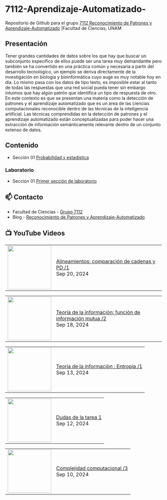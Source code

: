 # 7112-Aprendizaje-Automatizado-
Repositorio de Github para el grupo   [7112 Reconocimiento de Patrones y Aprendizaje-Automatizado](https://www.fciencias.unam.mx/docencia/horarios/presentacion/347481) |Facultad de Ciencias, UNAM

## Presentación
Tener grandes cantidades de datos sobre los que hay que buscar un subconjunto específico de ellos puede ser una tarea muy demandantte pero también se ha convertido en una práctica común y necesaria a partir del desarrollo tecnológico, un ejemplo se deriva directamente de la investigación en biología y bioinformática cuyo auge es muy notable hoy en día. Lo mismo pasa con los datos de tipo texto, es imposible estar al tanto de todas las respuestas que una red social pueda tener sin embargo intuimos que hay algún patrón que identifica un tipo de respuesta de otro. En este contexto es que se presentan una materia como la detección de patrones y el aprendizaje automatizado que es un área de las ciencias computacionales reconocible dentro de las técnicas de la inteligencia artificial. Las técnicas comprendidas en la detección de patrones y el aprendizaje automatizado están conceptualizadas para poder hacer una extracción de información semánticamente relevante dentro de un conjunto extenso de datos.

## Contenido
- Sección 01  [Probabilidad y estadística](https://github.com/7122-Aprendizaje-Automatizado/7112-Aprendizaje-Automatizado-/tree/main/Secci%C3%B3n%2001%20Probabilidad%20y%20Estadistica)

### Laboratorio
- Seccion 01  [Primer sección de laboratorio](https://github.com/7122-Aprendizaje-Automatizado/7112-Aprendizaje-Automatizado-/tree/main/Secci%C3%B3n01-Laboratorio)


## 📫 Contacto
- Facultad de Ciencias - [Grupo 7112](https://www.fciencias.unam.mx/docencia/horarios/presentacion/347481)
- Blog - [Reconocimiento de Patrones y Aprendizaje-Automatizado](https://sites.google.com/view/patronesciencias/inicio)

##  📺 	YouTube Videos
<!-- BLOG-POST-LIST:START --><table><tr><td><a href="https://www.youtube.com/watch?v=Ij8d2Q-m8JM"><img width="140px" src="https://i.ytimg.com/vi/Ij8d2Q-m8JM/mqdefault.jpg"></a></td>
<td><a href="https://www.youtube.com/watch?v=Ij8d2Q-m8JM">Alineamientos: comparación de cadenas y PD /1</a><br/>Sep 20, 2024</td></tr></table>
<table><tr><td><a href="https://www.youtube.com/watch?v=7sE7VqwGEo4"><img width="140px" src="https://i.ytimg.com/vi/7sE7VqwGEo4/mqdefault.jpg"></a></td>
<td><a href="https://www.youtube.com/watch?v=7sE7VqwGEo4">Teoría de la información: función de información mutua /2</a><br/>Sep 18, 2024</td></tr></table>
<table><tr><td><a href="https://www.youtube.com/watch?v=Cp3TLUANl9Y"><img width="140px" src="https://i.ytimg.com/vi/Cp3TLUANl9Y/mqdefault.jpg"></a></td>
<td><a href="https://www.youtube.com/watch?v=Cp3TLUANl9Y">Teoría de la informaciòn : Entropía /1</a><br/>Sep 13, 2024</td></tr></table>
<table><tr><td><a href="https://www.youtube.com/watch?v=xETomxaj-LU"><img width="140px" src="https://i.ytimg.com/vi/xETomxaj-LU/mqdefault.jpg"></a></td>
<td><a href="https://www.youtube.com/watch?v=xETomxaj-LU">Dudas de la tarea 1</a><br/>Sep 12, 2024</td></tr></table>
<table><tr><td><a href="https://www.youtube.com/watch?v=pq2IU4enJDU"><img width="140px" src="https://i.ytimg.com/vi/pq2IU4enJDU/mqdefault.jpg"></a></td>
<td><a href="https://www.youtube.com/watch?v=pq2IU4enJDU">Complejidad  computacional /3</a><br/>Sep 10, 2024</td></tr></table>
<!-- BLOG-POST-LIST:END -->
